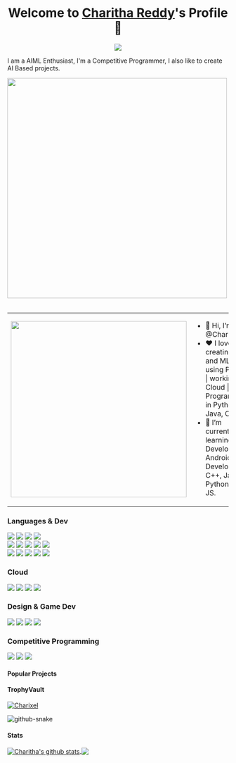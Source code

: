 <p align="center">
  <h1 align="center">Welcome to <a href="https://github.com/MrBlueBird2">Charitha Reddy</a>'s Profile 👋</h1>
</p>
<p align="center">
  <a align="center" href="https://github.com/DenverCoder1/readme-typing-svg"><img src="https://readme-typing-svg.herokuapp.com?&font=IBM+Plex+Sans&color=F72EE2&size=25&lines=Welcome+to+my+GitHub+Profile!;I'm+a+Full+Stack+web+developer;I'm+a+competitive+programmer;I'm+a+Flask+developer" /></a>
</p>
<p>I am a AIML Enthusiast, I'm a Competitive Programmer, I also like to create AI Based projects.</p>
<img src="https://github.com/Anmol-Baranwal/Cool-GIFs-For-GitHub/assets/74038190/ad50585b-2e08-4f45-9836-9bb6d67e2a86" width="500">
<br><br>
<div align="center">
  <table>
    <tr>
      <td>
        <img src="https://user-images.githubusercontent.com/74038190/221352975-94759904-aa4c-4032-a8ab-b546efb9c478.gif" width="400">
      </td>
      <td>
        <ul align="left">
          <li>👋 Hi, I’m @Charixel</li>
          <li>❤️ I love creating AI and ML Apps using Python | working on Cloud | Programming in Python, Java, C.</li>
          <li>🌱 I’m currently learning Web Development, Android Development, C++, Java, Python, and JS.</li>
        </ul>
      </td>
    </tr>
  </table>
</div>

 <h3>Languages & Dev</h3>
  <p>
    <img src="https://img.shields.io/badge/java-%23ED8B00.svg?style=for-the-badge&logo=openjdk&logoColor=white">
    <img src="https://img.shields.io/badge/python-3670A0?style=for-the-badge&logo=python&logoColor=ffdd54">
    <img src="https://img.shields.io/badge/c++-%2300599C.svg?style=for-the-badge&logo=c%2B%2B&logoColor=white">
    <img src="https://img.shields.io/badge/typescript-%23007ACC.svg?style=for-the-badge&logo=typescript&logoColor=white">
    <br>
    <img src="https://img.shields.io/badge/react-%2320232a.svg?style=for-the-badge&logo=react&logoColor=%2361DAFB">
    <img src="https://img.shields.io/badge/node.js-6DA55F?style=for-the-badge&logo=node.js&logoColor=white">
    <img src="https://img.shields.io/badge/angular-%23DD0031.svg?style=for-the-badge&logo=angular&logoColor=white">
    <img src="https://img.shields.io/badge/express.js-%23404d59.svg?style=for-the-badge&logo=express&logoColor=%2361DAFB">
    <img src="https://img.shields.io/badge/Next-black?style=for-the-badge&logo=next.js&logoColor=white">
    <br>
    <img src="https://img.shields.io/badge/Android-3DDC84?style=for-the-badge&logo=android&logoColor=white">
    <img src="https://img.shields.io/badge/TensorFlow-%23FF6F00.svg?style=for-the-badge&logo=TensorFlow&logoColor=white">
    <img src="https://img.shields.io/badge/Keras-%23D00000.svg?style=for-the-badge&logo=Keras&logoColor=white">
    <img src="https://img.shields.io/badge/scikit--learn-%23F7931E.svg?style=for-the-badge&logo=scikit-learn&logoColor=white">
    <img src="https://img.shields.io/badge/django-%23092E20.svg?style=for-the-badge&logo=django&logoColor=white">
  </p>
  
  <h3>Cloud</h3>
  <p>
    <img src="https://img.shields.io/badge/GoogleCloud-%234285F4.svg?style=for-the-badge&logo=google-cloud&logoColor=white">
    <img src="https://img.shields.io/badge/azure-%230072C6.svg?style=for-the-badge&logo=microsoftazure&logoColor=white">
    <img src="https://img.shields.io/badge/Amazon%20AWS-%23232F3E.svg?style=for-the-badge&logo=amazon-aws&logoColor=white">
   <img src="https://img.shields.io/badge/Salesforce-00A1E0?style=for-the-badge&logo=salesforce&logoColor=white">
  </p>
  
  <h3>Design & Game Dev</h3>
  <p>
    <img src="https://img.shields.io/badge/blender-%23F5792A.svg?style=for-the-badge&logo=blender&logoColor=white">
    <img src="https://img.shields.io/badge/figma-%23F24E1E.svg?style=for-the-badge&logo=figma&logoColor=white">
    <img src="https://img.shields.io/badge/Canva-%2300C4CC.svg?style=for-the-badge&logo=Canva&logoColor=white">
    <img src="https://img.shields.io/badge/Wix-000000?style=for-the-badge&logo=wix&logoColor=white">
  </p>
  
  <h3>Competitive Programming</h3>
  <p>
    <img src="https://img.shields.io/badge/LeetCode-000000?style=for-the-badge&logo=LeetCode&logoColor=#d16c06">
    <img src="https://img.shields.io/badge/-Hackerrank-2EC866?style=for-the-badge&logo=HackerRank&logoColor=white">
    <img src="https://img.shields.io/badge/CodeChef-%23964B00.svg?style=for-the-badge&logo=CodeChef&logoColor=white">
  </p>

<!--#### My GitHub Data :octocat:
> 🏆 100+ Contributions in a Year
 > 
> 📜 400+ Commits on GitHub
 > 
> 🔑 200+ Contribution in Private Repos
 > -->

#### Popular Projects
<a href="https://github.com/charitha-reddy1074/face_recognition_access_control"></a>   

<a href="https://github.com/charitha-reddy1074/online_diagnostic_lab_reporting_system"></a>

<a href="https://github.com/charitha-reddy1074/MLSA_Task"></a>

<a href="https://github.com/charitha-reddy1074/car_prediction_model"></a>

<a href="https://github.com/charitha-reddy1074/banking_application"></a>

#### TrophyVault

<p align="left"> <a href="https://github.com/ryo-ma/github-profile-trophy"><img src="https://github-profile-trophy.vercel.app/?username=charitha-reddy1074&row=2&column=6&theme=onedark&column=8&no-frame=false&no-bg=false" alt="Charixel"></a></p>

<picture>
    <source media="(prefers-color-scheme: dark)" srcset="https://raw.githubusercontent.com/tobiasmeyhoefer/tobiasmeyhoefer/output/github-snake-dark.svg">
    <img alt="github-snake" src="https://raw.githubusercontent.com/tobiasmeyhoefer/tobiasmeyhoefer/output/github-snake.svg">
  </picture>

#### Stats
<a href="https://github-readme-stats.anuraghazra1.vercel.app">
  <img align="center" src="https://github-readme-stats.anuraghazra1.vercel.app/api?username=charitha-reddy1074&show_icons=true&include_all_commits=true&theme=onedark" alt="Charitha's github stats" />
</a>
<a href="https://github-readme-stats.anuraghazra1.vercel.app">
  <!-- Change the `github-readme-stats.anuraghazra1.vercel.app` to `github-readme-stats.vercel.app`  -->
  <img align="center" src="https://github-readme-stats.anuraghazra1.vercel.app/api/top-langs/?username=charitha-reddy1074&layout=compact&theme=onedark" />
</a>
<br />
<br />

<!--#### Contribution Graph
[![Charitha Reddy's github activity graph](https://activity-graph.herokuapp.com/graph?username=charitha-reddy1074&theme=react-dark)](https://github.com/charitha-reddy1074/github-readme-activity-graph)-->
